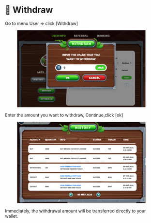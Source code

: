 # 🎏 Withdraw

Go to menu User => click \[Withdraw]

<figure><img src="../.gitbook/assets/Screenshot 2024-05-13 132408.png" alt=""><figcaption></figcaption></figure>

Enter the amount you want to withdraw, Continue,click \[ok]

<figure><img src="../.gitbook/assets/Screenshot 2024-05-10 084545 (1).png" alt=""><figcaption></figcaption></figure>

Immediately, the withdrawal amount will be transferred directly to your wallet.




